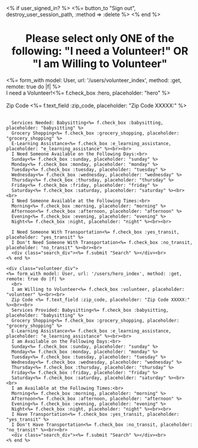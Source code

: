 <div class="index_search_top_bar">
  <% if user_signed_in? %>
    <%= button_to "Sign out", destroy_user_session_path, :method => :delete %>
  <% end %>

  <h1 style="text-align:center;">Please select only ONE of the following: "I need a Volunteer!" OR "I am Willing to Volunteer"</h3>
  </div>

  <div class="hero_volunteer_div">
    <div class="hero_div">
    <%= form_with model: User, url: '/users/volunteer_index', method: :get, remote: true do |f| %>
      <br>
      I need a Volunteer!<%= f.check_box :hero, placeholder: "hero" %><br><br>
      Zip Code
      <%= f.text_field :zip_code, placeholder: "Zip Code XXXXX:" %><br><br>  

      Services Needed: Babysitting<%= f.check_box :babysitting, placeholder: "babysitting" %>
      Grocery Shopping<%= f.check_box :grocery_shopping, placeholder: "grocery_shopping" %>
      E-Learning Assistance<%= f.check_box :e_learning_assistance, placeholder: "e_learning_assistance" %><br><br>
      I Need Someone Available on the Following Days:<br>
      Sunday<%= f.check_box :sunday, placeholder: "sunday" %>
      Monday<%= f.check_box :monday, placeholder: "monday" %>
      Tuesday<%= f.check_box :tuesday, placeholder: "tuesday" %>
      Wednesday<%= f.check_box :wednesday, placeholder: "wednesday" %>
      Thursday<%= f.check_box :thursday, placeholder: "thursday" %>
      Friday<%= f.check_box :friday, placeholder: "friday" %>
      Saturday<%= f.check_box :saturday, placeholder: "saturday" %><br><br>
      I Need Someone Available at the Following Times:<br>
      Morning<%= f.check_box :morning, placeholder: "morning" %>
      Afternoon<%= f.check_box :afternoon, placeholder: "afternoon" %>
      Evening<%= f.check_box :evening, placeholder: "evening" %>
      Night<%= f.check_box :night, placeholder: "night" %><br><br>  

      I Need Someone With Transportation<%= f.check_box :yes_transit, placeholder: "yes_transit" %>
      I Don't Need Someone With Transportation<%= f.check_box :no_transit, placeholder: "no_transit" %><br><br>
      <div class="search_div"><%= f.submit "Search" %></div><br>
    <% end %>
  </div>

    <div class="volunteer_div">
    <%= form_with model: User, url: '/users/hero_index', method: :get, remote: true do |f| %>
      <br>
      I am Willing to Volunteer<%= f.check_box :volunteer, placeholder: "volunteer" %><br><br>
      Zip Code <%= f.text_field :zip_code, placeholder: "Zip Code XXXXX:" %><br><br>
      Services Provided: Babysitting<%= f.check_box :babysitting, placeholder: "babysitting" %>
      Grocery Shopping<%= f.check_box :grocery_shopping, placeholder: "grocery_shopping" %>
      E-Learning Assistance<%= f.check_box :e_learning_assistance, placeholder: "e_learning_assistance" %><br><br>
      I am Available on the Following Days:<br>
      Sunday<%= f.check_box :sunday, placeholder: "sunday" %>
      Monday<%= f.check_box :monday, placeholder: "monday" %>
      Tuesday<%= f.check_box :tuesday, placeholder: "tuesday" %>
      Wednesday<%= f.check_box :wednesday, placeholder: "wednesday" %>
      Thursday<%= f.check_box :thursday, placeholder: "thursday" %>
      Friday<%= f.check_box :friday, placeholder: "friday" %>
      Saturday<%= f.check_box :saturday, placeholder: "saturday" %><br><br>
      I am Available at the Following Times:<br>
      Morning<%= f.check_box :morning, placeholder: "morning" %>
      Afternoon<%= f.check_box :afternoon, placeholder: "afternoon" %>
      Evening<%= f.check_box :evening, placeholder: "evening" %>
      Night<%= f.check_box :night, placeholder: "night" %><br><br>
      I Have Transportation<%= f.check_box :yes_transit, placeholder: "yes_transit" %>
      I Don't Have Transportation<%= f.check_box :no_transit, placeholder: "no_transit" %><br><br>
      <div class="search_div"><%= f.submit "Search" %></div><br>
    <% end %>
  </div>
</div>
<div id="search-results-append"></div>